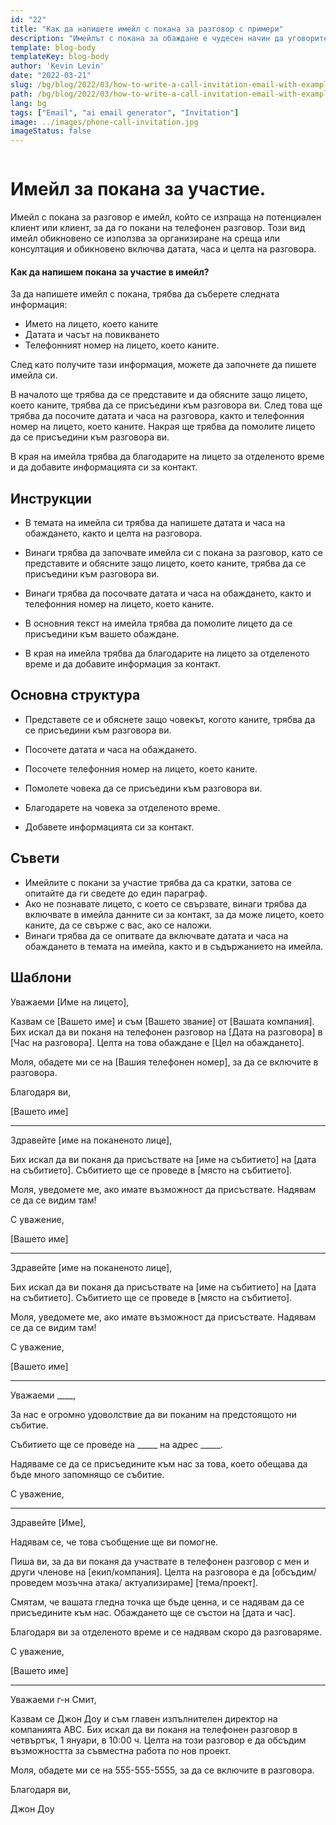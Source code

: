 ```yaml
---
id: "22"
title: "Как да напишете имейл с покана за разговор с примери"
description: "Имейлът с покана за обаждане е чудесен начин да уговорите среща или консултация с потенциален клиент."
template: blog-body
templateKey: blog-body
author: 'Kevin Levin'
date: "2022-03-21"
slug: /bg/blog/2022/03/how-to-write-a-call-invitation-email-with-examples
path: /bg/blog/2022/03/how-to-write-a-call-invitation-email-with-examples
lang: bg
tags: ["Email", "ai email generator", "Invitation"]
image: ../images/phone-call-invitation.jpg
imageStatus: false
---
```

```toc
```

# Имейл за покана за участие.


Имейл с покана за разговор е имейл, който се изпраща на потенциален клиент или клиент, за да го покани на телефонен разговор. Този вид имейл обикновено се използва за организиране на среща или консултация и обикновено включва датата, часа и целта на разговора.

#### Как да напишем покана за участие в имейл?

За да напишете имейл с покана, трябва да съберете следната информация:

- Името на лицето, което каните
- Датата и часът на повикването
- Телефонният номер на лицето, което каните.

След като получите тази информация, можете да започнете да пишете имейла си.

В началото ще трябва да се представите и да обясните защо лицето, което каните, трябва да се присъедини към разговора ви. След това ще трябва да посочите датата и часа на разговора, както и телефонния номер на лицето, което каните. Накрая ще трябва да помолите лицето да се присъедини към разговора ви.

В края на имейла трябва да благодарите на лицето за отделеното време и да добавите информацията си за контакт.

## Инструкции

- В темата на имейла си трябва да напишете датата и часа на обаждането, както и целта на разговора.

- Винаги трябва да започвате имейла си с покана за разговор, като се представите и обясните защо лицето, което каните, трябва да се присъедини към разговора ви.

- Винаги трябва да посочвате датата и часа на обаждането, както и телефонния номер на лицето, което каните.

- В основния текст на имейла трябва да помолите лицето да се присъедини към вашето обаждане.

- В края на имейла трябва да благодарите на лицето за отделеното време и да добавите информация за контакт.


## Основна структура

- Представете се и обяснете защо човекът, когото каните, трябва да се присъедини към разговора ви.

- Посочете датата и часа на обаждането.

- Посочете телефонния номер на лицето, което каните.

- Помолете човека да се присъедини към разговора ви.

- Благодарете на човека за отделеното време.

- Добавете информацията си за контакт.


## Съвети

- Имейлите с покани за участие трябва да са кратки, затова се опитайте да ги сведете до един параграф.
- Ако не познавате лицето, с което се свързвате, винаги трябва да включвате в имейла данните си за контакт, за да може лицето, което каните, да се свърже с вас, ако се наложи.
- Винаги трябва да се опитвате да включвате датата и часа на обаждането в темата на имейла, както и в съдържанието на имейла.

## Шаблони

Уважаеми [Име на лицето],

Казвам се [Вашето име] и съм [Вашето звание] от [Вашата компания]. Бих искал да ви поканя на телефонен разговор на [Дата на разговора] в [Час на разговора]. Целта на това обаждане е [Цел на обаждането].

Моля, обадете ми се на [Вашия телефонен номер], за да се включите в разговора.

Благодаря ви,

[Вашето име]

---

Здравейте [име на поканеното лице],

Бих искал да ви поканя да присъствате на [име на събитието] на [дата на събитието]. Събитието ще се проведе в [място на събитието].

Моля, уведомете ме, ако имате възможност да присъствате. Надявам се да се видим там!

С уважение,

[Вашето име]

---

Здравейте [име на поканеното лице],

Бих искал да ви поканя да присъствате на [име на събитието] на [дата на събитието]. Събитието ще се проведе в [място на събитието].

Моля, уведомете ме, ако имате възможност да присъствате. Надявам се да се видим там!

С уважение,

[Вашето име]

---

Уважаеми ____,

За нас е огромно удоволствие да ви поканим на предстоящото ни събитие.

Събитието ще се проведе на _____ на адрес _____.

Надяваме се да се присъедините към нас за това, което обещава да бъде много запомнящо се събитие.

С уважение,

---

Здравейте [Име],

Надявам се, че това съобщение ще ви помогне.

Пиша ви, за да ви поканя да участвате в телефонен разговор с мен и други членове на [екип/компания]. Целта на разговора е да [обсъдим/ проведем мозъчна атака/ актуализираме] [тема/проект].

Смятам, че вашата гледна точка ще бъде ценна, и се надявам да се присъедините към нас. Обаждането ще се състои на [дата и час].

Благодаря ви за отделеното време и се надявам скоро да разговаряме.

С уважение,

[Вашето име]

---

Уважаеми г-н Смит,

Казвам се Джон Доу и съм главен изпълнителен директор на компанията ABC. Бих искал да ви поканя на телефонен разговор в четвъртък, 1 януари, в 10:00 ч. Целта на този разговор е да обсъдим възможността за съвместна работа по нов проект.

Моля, обадете ми се на 555-555-5555, за да се включите в разговора.

Благодаря ви,

Джон Доу
